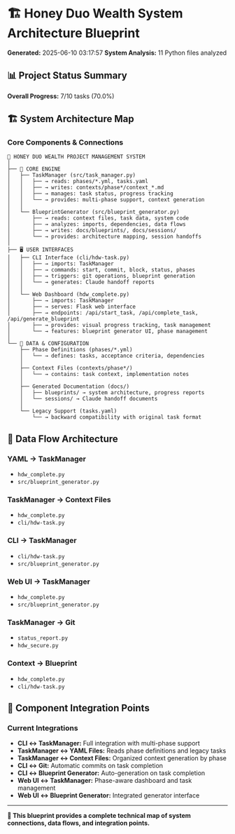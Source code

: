 # 🏗️ Honey Duo Wealth System Architecture Blueprint

**Generated:** 2025-06-10 03:17:57
**System Analysis:** 11 Python files analyzed

## 📊 Project Status Summary

**Overall Progress:** 7/10 tasks (70.0%)

## 🏗️ System Architecture Map

### Core Components & Connections

```
📁 HONEY DUO WEALTH PROJECT MANAGEMENT SYSTEM
│
├── 🧠 CORE ENGINE
│   ├── TaskManager (src/task_manager.py)
│   │   ├── → reads: phases/*.yml, tasks.yaml
│   │   ├── → writes: contexts/phase*/context_*.md  
│   │   ├── → manages: task status, progress tracking
│   │   └── → provides: multi-phase support, context generation
│   │
│   └── BlueprintGenerator (src/blueprint_generator.py)
│       ├── → reads: context files, task data, system code
│       ├── → analyzes: imports, dependencies, data flows
│       ├── → writes: docs/blueprints/, docs/sessions/
│       └── → provides: architecture mapping, session handoffs
│
├── 🖥️ USER INTERFACES  
│   ├── CLI Interface (cli/hdw-task.py)
│   │   ├── → imports: TaskManager
│   │   ├── → commands: start, commit, block, status, phases
│   │   ├── → triggers: git operations, blueprint generation
│   │   └── → generates: Claude handoff reports
│   │
│   └── Web Dashboard (hdw_complete.py)
│       ├── → imports: TaskManager
│       ├── → serves: Flask web interface
│       ├── → endpoints: /api/start_task, /api/complete_task, /api/generate_blueprint
│       ├── → provides: visual progress tracking, task management
│       └── → features: blueprint generator UI, phase management
│
└── 📄 DATA & CONFIGURATION
    ├── Phase Definitions (phases/*.yml)
    │   └── → defines: tasks, acceptance criteria, dependencies
    │
    ├── Context Files (contexts/phase*/)
    │   └── → contains: task context, implementation notes
    │
    ├── Generated Documentation (docs/)
    │   ├── blueprints/ → system architecture, progress reports
    │   └── sessions/ → Claude handoff documents
    │
    └── Legacy Support (tasks.yaml)
        └── → backward compatibility with original task format
```

## 🔄 Data Flow Architecture

### YAML → TaskManager
- `hdw_complete.py`
- `src/blueprint_generator.py`

### TaskManager → Context Files
- `hdw_complete.py`
- `cli/hdw-task.py`

### CLI → TaskManager
- `cli/hdw-task.py`
- `src/blueprint_generator.py`

### Web UI → TaskManager
- `hdw_complete.py`
- `src/blueprint_generator.py`

### TaskManager → Git
- `status_report.py`
- `hdw_secure.py`

### Context → Blueprint
- `hdw_complete.py`
- `cli/hdw-task.py`

## 🔗 Component Integration Points

### Current Integrations
- **CLI ↔ TaskManager:** Full integration with multi-phase support
- **TaskManager ↔ YAML Files:** Reads phase definitions and legacy tasks  
- **TaskManager ↔ Context Files:** Organized context generation by phase
- **CLI ↔ Git:** Automatic commits on task completion
- **CLI ↔ Blueprint Generator:** Auto-generation on task completion
- **Web UI ↔ TaskManager:** Phase-aware dashboard and task management
- **Web UI ↔ Blueprint Generator:** Integrated generator interface

---

**🎯 This blueprint provides a complete technical map of system connections, data flows, and integration points.**
